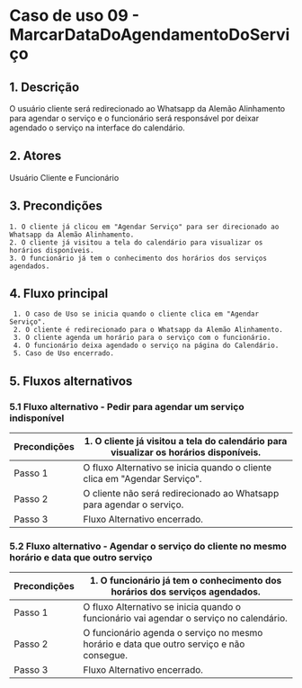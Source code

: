 # Caso de uso 09 - MarcarDataDoAgendamentoDoServiço

## 1. Descrição
O usuário cliente será redirecionado ao Whatsapp da Alemão Alinhamento para agendar o serviço e o funcionário será responsável por deixar agendado o serviço na interface do calendário.
## 2. Atores
Usuário Cliente e Funcionário
## 3. Precondições


	1. O cliente já clicou em "Agendar Serviço" para ser direcionado ao Whatsapp da Alemão Alinhamento.
	2. O cliente já visitou a tela do calendário para visualizar os horários disponíveis.
	3. O funcionário já tem o conhecimento dos horários dos serviços agendados.
 
## 4. Fluxo principal

     1. O caso de Uso se inicia quando o cliente clica em "Agendar Serviço".
     2. O cliente é redirecionado para o Whatsapp da Alemão Alinhamento.
     3. O cliente agenda um horário para o serviço com o funcionário.
     4. O funcionário deixa agendado o serviço na página do Calendário.
     5. Caso de Uso encerrado.

## 5. Fluxos alternativos

### 5.1 Fluxo alternativo - Pedir para agendar um serviço indisponível

| **Precondições**  | 1. O cliente já visitou a tela do calendário para visualizar os horários disponíveis.  |
| --- | --- |
|  Passo 1  | O fluxo Alternativo se inicia quando o cliente clica em "Agendar Serviço". |
|  Passo 2  | O cliente não será redirecionado ao Whatsapp para agendar o serviço. |
|  Passo 3  | Fluxo Alternativo encerrado. |

### 5.2 Fluxo alternativo - Agendar o serviço do cliente no mesmo horário e data que outro serviço

| **Precondições**  | 1. O funcionário já tem o conhecimento dos horários dos serviços agendados.  |
| --- | --- |
|  Passo 1  | O fluxo Alternativo se inicia quando o funcionário vai agendar o serviço no calendário. |
|  Passo 2  | O funcionário agenda o serviço no mesmo horário e data que outro serviço e não consegue. |
|  Passo 3  | Fluxo Alternativo encerrado. |


